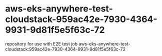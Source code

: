 # aws-eks-anywhere-test-cloudstack-959ac42e-7930-4364-9931-9d81f5e5f63c-72
repository for use with E2E test job aws-eks-anywhere-test-cloudstack:959ac42e-7930-4364-9931-9d81f5e5f63c-72
